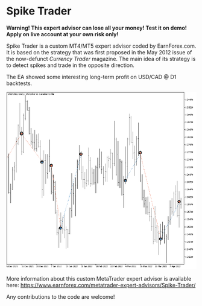 # Spike Trader

**Warning! This expert advisor can lose all your money! Test it on demo! Apply on live account at your own risk only!**

Spike Trader is a custom MT4/MT5 expert advisor coded by EarnForex.com. It is based on the strategy that was first proposed in the May 2012 issue of the now-defunct _Currency Trader_ magazine. The main idea of its strategy is to detect spikes and trade in the opposite direction.

The EA showed some interesting long-term profit on USD/CAD @ D1 backtests.

![Spike Trader example trades on the daily chart in MetaTrader 5 Stratregy Tester](https://github.com/EarnForex/Spike-Trader/blob/main/README_Images/spike-trader-ea-usdcad-daily-backtest-trades.png)

More information about this custom MetaTrader expert advisor is available here: https://www.earnforex.com/metatrader-expert-advisors/Spike-Trader/

Any contributions to the code are welcome!
